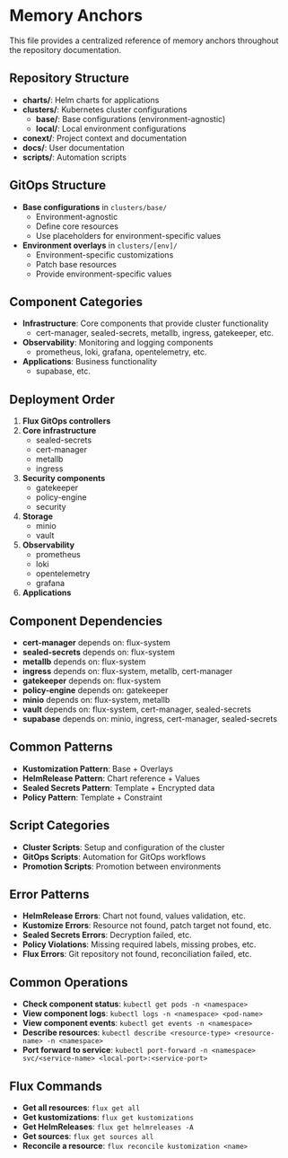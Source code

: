 # Memory Anchors

This file provides a centralized reference of memory anchors throughout the repository documentation.

## Repository Structure

<!-- CLAUDE-ANCHOR:repo-structure-overview:1a2b3c4d -->
- **charts/**: Helm charts for applications
- **clusters/**: Kubernetes cluster configurations
  - **base/**: Base configurations (environment-agnostic)
  - **local/**: Local environment configurations
- **conext/**: Project context and documentation
- **docs/**: User documentation
- **scripts/**: Automation scripts
<!-- END-CLAUDE-ANCHOR:repo-structure-overview -->

## GitOps Structure

<!-- CLAUDE-ANCHOR:gitops-structure:5e6f7g8h -->
- **Base configurations** in `clusters/base/`
  - Environment-agnostic
  - Define core resources
  - Use placeholders for environment-specific values
- **Environment overlays** in `clusters/[env]/`
  - Environment-specific customizations
  - Patch base resources
  - Provide environment-specific values
<!-- END-CLAUDE-ANCHOR:gitops-structure -->

## Component Categories

<!-- CLAUDE-ANCHOR:component-categories:9i0j1k2l -->
- **Infrastructure**: Core components that provide cluster functionality
  - cert-manager, sealed-secrets, metallb, ingress, gatekeeper, etc.
- **Observability**: Monitoring and logging components
  - prometheus, loki, grafana, opentelemetry, etc.
- **Applications**: Business functionality
  - supabase, etc.
<!-- END-CLAUDE-ANCHOR:component-categories -->

## Deployment Order

<!-- CLAUDE-ANCHOR:deployment-order:3m4n5o6p -->
1. **Flux GitOps controllers**
2. **Core infrastructure**
   - sealed-secrets
   - cert-manager
   - metallb
   - ingress
3. **Security components**
   - gatekeeper
   - policy-engine
   - security
4. **Storage**
   - minio
   - vault
5. **Observability**
   - prometheus
   - loki
   - opentelemetry
   - grafana
6. **Applications**
<!-- END-CLAUDE-ANCHOR:deployment-order -->

## Component Dependencies

<!-- CLAUDE-ANCHOR:component-dependencies:7q8r9s0t -->
- **cert-manager** depends on: flux-system
- **sealed-secrets** depends on: flux-system
- **metallb** depends on: flux-system
- **ingress** depends on: flux-system, metallb, cert-manager
- **gatekeeper** depends on: flux-system
- **policy-engine** depends on: gatekeeper
- **minio** depends on: flux-system, metallb
- **vault** depends on: flux-system, cert-manager, sealed-secrets
- **supabase** depends on: minio, ingress, cert-manager, sealed-secrets
<!-- END-CLAUDE-ANCHOR:component-dependencies -->

## Common Patterns

<!-- CLAUDE-ANCHOR:common-patterns:1u2v3w4x -->
- **Kustomization Pattern**: Base + Overlays
- **HelmRelease Pattern**: Chart reference + Values
- **Sealed Secrets Pattern**: Template + Encrypted data
- **Policy Pattern**: Template + Constraint
<!-- END-CLAUDE-ANCHOR:common-patterns -->

## Script Categories

<!-- CLAUDE-ANCHOR:script-categories:5y6z7a8b -->
- **Cluster Scripts**: Setup and configuration of the cluster
- **GitOps Scripts**: Automation for GitOps workflows
- **Promotion Scripts**: Promotion between environments
<!-- END-CLAUDE-ANCHOR:script-categories -->

## Error Patterns

<!-- CLAUDE-ANCHOR:error-patterns:9c0d1e2f -->
- **HelmRelease Errors**: Chart not found, values validation, etc.
- **Kustomize Errors**: Resource not found, patch target not found, etc.
- **Sealed Secrets Errors**: Decryption failed, etc.
- **Policy Violations**: Missing required labels, missing probes, etc.
- **Flux Errors**: Git repository not found, reconciliation failed, etc.
<!-- END-CLAUDE-ANCHOR:error-patterns -->

## Common Operations

<!-- CLAUDE-ANCHOR:common-operations:3g4h5i6j -->
- **Check component status**: `kubectl get pods -n <namespace>`
- **View component logs**: `kubectl logs -n <namespace> <pod-name>`
- **View component events**: `kubectl get events -n <namespace>`
- **Describe resources**: `kubectl describe <resource-type> <resource-name> -n <namespace>`
- **Port forward to service**: `kubectl port-forward -n <namespace> svc/<service-name> <local-port>:<service-port>`
<!-- END-CLAUDE-ANCHOR:common-operations -->

## Flux Commands

<!-- CLAUDE-ANCHOR:flux-commands:7k8l9m0n -->
- **Get all resources**: `flux get all`
- **Get kustomizations**: `flux get kustomizations`
- **Get HelmReleases**: `flux get helmreleases -A`
- **Get sources**: `flux get sources all`
- **Reconcile a resource**: `flux reconcile kustomization <name>`
<!-- END-CLAUDE-ANCHOR:flux-commands -->